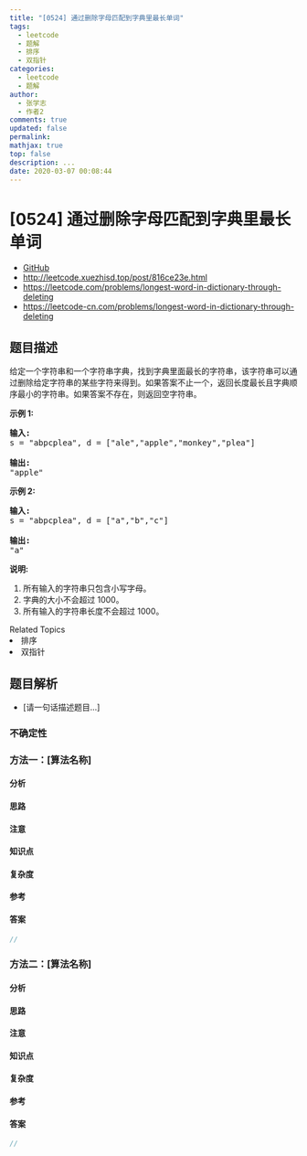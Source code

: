 ```yaml
---
title: "[0524] 通过删除字母匹配到字典里最长单词"
tags:
  - leetcode
  - 题解
  - 排序
  - 双指针
categories:
  - leetcode
  - 题解
author:
  - 张学志
  - 作者2
comments: true
updated: false
permalink:
mathjax: true
top: false
description: ...
date: 2020-03-07 00:08:44
---
```



# [0524] 通过删除字母匹配到字典里最长单词
* [GitHub](https://github.com/algoboy101/LeetCodeCrowdsource/tree/master/_posts/QA/%5B0524%5D%20%E9%80%9A%E8%BF%87%E5%88%A0%E9%99%A4%E5%AD%97%E6%AF%8D%E5%8C%B9%E9%85%8D%E5%88%B0%E5%AD%97%E5%85%B8%E9%87%8C%E6%9C%80%E9%95%BF%E5%8D%95%E8%AF%8D.md)
* http://leetcode.xuezhisd.top/post/816ce23e.html
* https://leetcode.com/problems/longest-word-in-dictionary-through-deleting
* https://leetcode-cn.com/problems/longest-word-in-dictionary-through-deleting


## 题目描述

<p>给定一个字符串和一个字符串字典，找到字典里面最长的字符串，该字符串可以通过删除给定字符串的某些字符来得到。如果答案不止一个，返回长度最长且字典顺序最小的字符串。如果答案不存在，则返回空字符串。</p>

<p><strong>示例 1:</strong></p>

<pre>
<strong>输入:</strong>
s = &quot;abpcplea&quot;, d = [&quot;ale&quot;,&quot;apple&quot;,&quot;monkey&quot;,&quot;plea&quot;]

<strong>输出:</strong> 
&quot;apple&quot;
</pre>

<p><strong>示例&nbsp;2:</strong></p>

<pre>
<strong>输入:</strong>
s = &quot;abpcplea&quot;, d = [&quot;a&quot;,&quot;b&quot;,&quot;c&quot;]

<strong>输出:</strong> 
&quot;a&quot;
</pre>

<p><strong>说明:</strong></p>

<ol>
	<li>所有输入的字符串只包含小写字母。</li>
	<li>字典的大小不会超过 1000。</li>
	<li>所有输入的字符串长度不会超过 1000。</li>
</ol>
<div><div>Related Topics</div><div><li>排序</li><li>双指针</li></div></div>


## 题目解析
* [请一句话描述题目...]

### 不确定性


### 方法一：[算法名称]

#### 分析

#### 思路

#### 注意

#### 知识点

#### 复杂度

#### 参考

#### 答案

```cpp
//
```


### 方法二：[算法名称]

#### 分析

#### 思路

#### 注意

#### 知识点

#### 复杂度

#### 参考

#### 答案

```cpp
//
```


